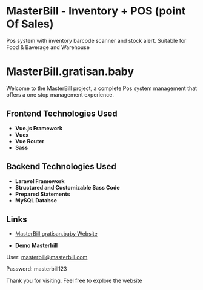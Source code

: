 # MasterBill - Inventory + POS (point Of Sales)
Pos system with inventory barcode scanner and stock alert. Suitable for Food & Baverage and Warehouse

# MasterBill.gratisan.baby

Welcome to the MasterBill project, a complete Pos system management that offers a one stop management experience.

## Frontend Technologies Used
- **Vue.js Framework**
- **Vuex**
- **Vue Router**
- **Sass**

## Backend Technologies Used
- **Laravel Framework**
- **Structured and Customizable Sass Code**
- **Prepared Statements**
- **MySQL Databse**


## Links
- [MasterBill.gratisan.baby Website](https://masterbill.gratisan.baby/)

- **Demo Masterbill**

User: masterbill@masterbill.com

Password: masterbill123

Thank you for visiting. Feel free to explore the website
